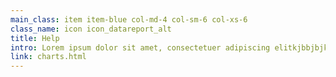 ```yaml
---
main_class: item item-blue col-md-4 col-sm-6 col-xs-6
class_name: icon icon_datareport_alt
title: Help
intro: Lorem ipsum dolor sit amet, consectetuer adipiscing elitkjbbjbjkbkbbkjkbbkbhjb
link: charts.html
---
```

